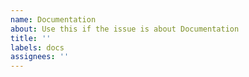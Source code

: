 ```yaml
---
name: Documentation
about: Use this if the issue is about Documentation
title: ''
labels: docs
assignees: ''
---
```


<!--
## What to include in your Issue

- Make sure you read [Mastering-Markdown](https://guides.github.com/features/mastering-markdown/), thanks

- If it is about missing documentation, please add which feature (when possible add an code link)
- If it is about somthing different, please provide all infomation that could be useful

-->
